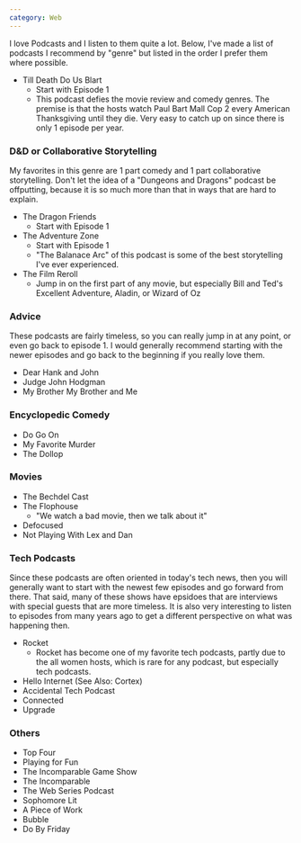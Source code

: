 ```yaml
---
category: Web
---
```


I love Podcasts and I listen to them quite a lot. Below, I've made a list of podcasts I recommend by "genre" but listed in the order I prefer them where possible. 


- Till Death Do Us Blart
  - Start with Episode 1
  - This podcast defies the movie review and comedy genres. The premise is that the hosts watch Paul Bart Mall Cop 2 every American Thanksgiving until they die. Very easy to catch up on since there is only 1 episode per year. 

### D&D or Collaborative Storytelling

My favorites in this genre are 1 part comedy and 1 part collaborative storytelling. Don't let the idea of a "Dungeons and Dragons" podcast be offputting, because it is so much more than that in ways that are hard to explain. 

- The Dragon Friends
  - Start with Episode 1
- The Adventure Zone
  - Start with Episode 1
  - "The Balanace Arc" of this podcast is some of the best storytelling I've ever experienced.
- The Film Reroll
  - Jump in on the first part of any movie, but especially Bill and Ted's Excellent Adventure, Aladin, or Wizard of Oz

### Advice

These podcasts are fairly timeless, so you can really jump in at any point, or even go back to episode 1. I would generally recommend starting with the newer episodes and go back to the beginning if you really love them. 

- Dear Hank and John
- Judge John Hodgman
- My Brother My Brother and Me

### Encyclopedic Comedy

- Do Go On
- My Favorite Murder
- The Dollop

### Movies

- The Bechdel Cast
- The Flophouse
  - "We watch a bad movie, then we talk about it"
- Defocused
- Not Playing With Lex and Dan


### Tech Podcasts

Since these podcasts are often oriented in today's tech news, then you will generally want to start with the newest few episodes and go forward from there. That said, many of these shows have epsidoes that are interviews with special guests that are more timeless. It is also very interesting to listen to episodes from many years ago to get a different perspective on what was happening then. 

- Rocket
  - Rocket has become one of my favorite tech podcasts, partly due to the all women hosts, which is rare for any podcast, but especially tech podcasts. 
- Hello Internet (See Also: Cortex)
- Accidental Tech Podcast
- Connected
- Upgrade


### Others

- Top Four
- Playing for Fun
- The Incomparable Game Show
- The Incomparable
- The Web Series Podcast
- Sophomore Lit
- A Piece of Work
- Bubble
- Do By Friday




